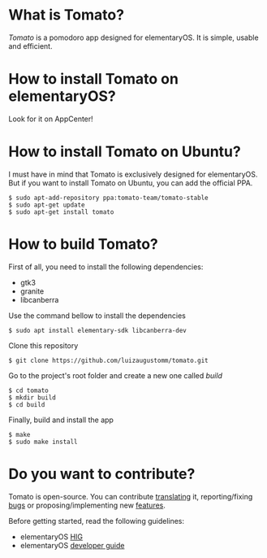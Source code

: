 # What is Tomato?

_Tomato_ is a pomodoro app designed for elementaryOS. It is simple, usable and efficient.

# How to install Tomato on elementaryOS?

Look for it on AppCenter!

# How to install Tomato on Ubuntu?

I must have in mind that Tomato is exclusively designed for elementaryOS. But if you want to install Tomato on Ubuntu, you can add the official PPA.
```
$ sudo apt-add-repository ppa:tomato-team/tomato-stable
$ sudo apt-get update
$ sudo apt-get install tomato
```

# How to build Tomato?

First of all, you need to install the following dependencies:
- gtk3
- granite
- libcanberra

Use the command bellow to install the dependencies
```
$ sudo apt install elementary-sdk libcanberra-dev
```

Clone this repository
```
$ git clone https://github.com/luizaugustomm/tomato.git
```

Go to the project's root folder and create a new one called _build_
```
$ cd tomato
$ mkdir build
$ cd build
```

Finally, build and install the app
```
$ make
$ sudo make install
```

# Do you want to contribute?

Tomato is open-source. You can contribute [translating](https://translations.launchpad.net/tomatoapp) it, reporting/fixing [bugs](https://github.com/luizaugustomm/tomato/issues) or proposing/implementing new [features](https://github.com/luizaugustomm/tomato/issues).

Before getting started, read the following guidelines:

- elementaryOS [HIG](https://elementary.io/docs/human-interface-guidelines#human-interface-guidelines)
- elementaryOS [developer guide](https://elementary.io/docs/code/getting-started#developer-sdk)
